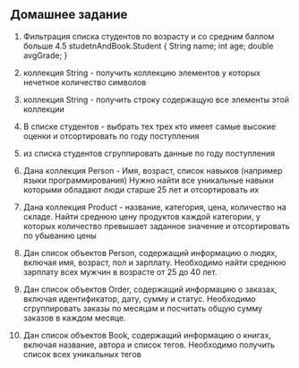 ## Домашнее задание 

1) Фильтрация списка студентов по возрасту и со средним баллом больше 4.5
   studetnAndBook.Student {
   String name;
   int age;
   double avgGrade;
   }

2) коллекция String  - получить коллекцию элементов у которых нечетное количество символов

3) коллекция String - получить строку содержащую все элементы этой коллекции

4) В списке студентов - выбрать тех трех кто имеет самые высокие оценки и отсортировать по году поступления

5) из списка студентов сгруппировать данные по году поступления

6) Дана коллекция Person - Имя, возраст, список навыков (например языки программирования)
   Нужно найти все уникальные навыки которыми обладают люди старше 25 лет и отсортировать их

7) Дана коллекция Product - название, категория, цена, количество на складе.
   Найти среднюю цену продуктов каждой категории, у которых количество превышает заданное значение
   и отсортировать по убыванию цены

8) Дан список объектов Person, содержащий информацию о людях, включая имя, возраст, пол и зарплату.
   Необходимо найти среднюю зарплату всех мужчин в возрасте от 25 до 40 лет.

9) Дан список объектов Order, содержащий информацию о заказах, включая идентификатор, дату, сумму и статус.
   Необходимо сгруппировать заказы по месяцам и посчитать общую сумму заказов в каждом месяце.

10) Дан список объектов Book, содержащий информацию о книгах, включая название, автора и список тегов.
    Необходимо получить список всех уникальных тегов